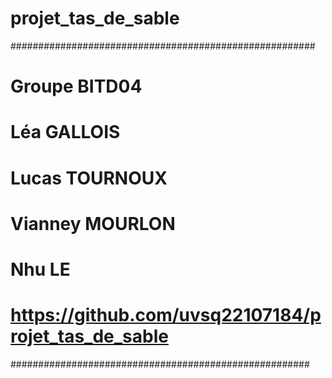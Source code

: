 # projet_tas_de_sable
#######################################################
# Groupe  BITD04
# Léa GALLOIS
# Lucas TOURNOUX
# Vianney MOURLON
# Nhu LE
# https://github.com/uvsq22107184/projet_tas_de_sable
######################################################